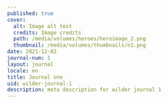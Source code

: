 ```yaml
---
published: true
cover:
  alt: Image alt text
  credits: Image credits
  path: /media/volumes/heroes/heroimage_2.png
  thumbnail: /media/volumes/thumbnails/n1.png
date: 2021-12-02
journal-num: 1
layout: journal
locale: en
title: Journal one
uid: wilder-journal-1
description: meta description for wilder journal 1
---
```

